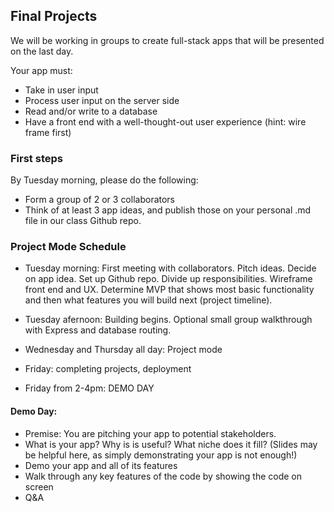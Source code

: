 ## Final Projects

We will be working in groups to create full-stack apps that will be presented on the last day. 

Your app must:
* Take in user input
* Process user input on the server side
* Read and/or write to a database
* Have a front end with a well-thought-out user experience (hint: wire frame first)

### First steps
By Tuesday morning, please do the following:
* Form a group of 2 or 3 collaborators
* Think of at least 3 app ideas, and publish those on your personal .md file in our class Github repo.

### Project Mode Schedule
* Tuesday morning: First meeting with collaborators. Pitch ideas. Decide on app idea. Set up Github repo. Divide up responsibilities. Wireframe front end and UX. Determine MVP that shows most basic functionality and then what features you will build next (project timeline).

* Tuesday afernoon: Building begins. Optional small group walkthrough with Express and database routing.

* Wednesday and Thursday all day: Project mode

* Friday: completing projects, deployment

* Friday from 2-4pm: DEMO DAY

#### Demo Day:
* Premise: You are pitching your app to potential stakeholders. 
* What is your app? Why is is useful? What niche does it fill? (Slides may be helpful here, as simply demonstrating your app is not enough!)
* Demo your app and all of its features
* Walk through any key features of the code by showing the code on screen
* Q&A